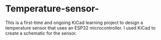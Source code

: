 # Temperature-sensor-
This is a first-time and ongoing KiCad learning project to design a temperature sensor that uses an ESP32 microcontroller. 
I used KiCad to create a schematic for the sensor.
